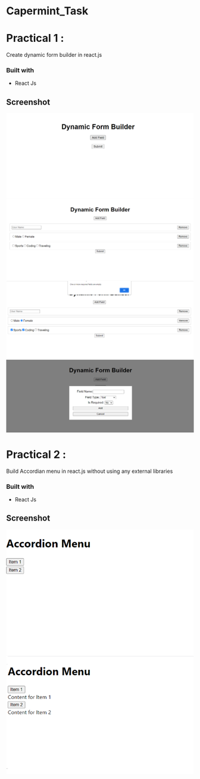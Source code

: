 # Capermint_Task
# Practical 1 :
Create dynamic form builder in react.js 

### Built with
- React Js

## Screenshot
![](./Design/pr1_1.png)
![](./Design/pr1_2.png)
![](./Design/pr1_3.png)
![](./Design/pr1_4.png)

# Practical 2 : 
Build Accordian menu in react.js without using any external libraries

### Built with
- React Js

## Screenshot
![](./Design/pr2_1.png)
![](./Design/pr2_2.png)

